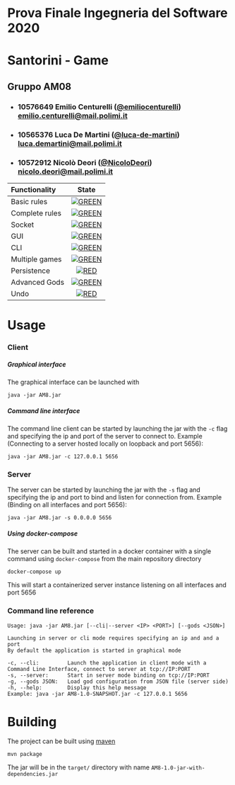 # Prova Finale Ingegneria del Software 2020
# Santorini - Game

## Gruppo AM08


- ###   10576649    Emilio Centurelli ([@emiliocenturelli](https://github.com/emiliocenturelli))<br>emilio.centurelli@mail.polimi.it
- ###   10565376    Luca De Martini ([@luca-de-martini](https://github.com/luca-de-martini))<br>luca.demartini@mail.polimi.it
- ###   10572912    Nicolò Deori ([@NicoloDeori](https://github.com/NicoloDeori))<br>nicolo.deori@mail.polimi.it

| Functionality | State |
|:-----------------------|:------------------------------------:|
| Basic rules | [![GREEN](https://placehold.it/15/44bb44/44bb44)](#) |
| Complete rules | [![GREEN](https://placehold.it/15/44bb44/44bb44)](#) |
| Socket | [![GREEN](https://placehold.it/15/44bb44/44bb44)](#) |
| GUI | [![GREEN](https://placehold.it/15/44bb44/44bb44)](#) |
| CLI | [![GREEN](https://placehold.it/15/44bb44/44bb44)](#) |
| Multiple games | [![GREEN](https://placehold.it/15/44bb44/44bb44)](#) |
| Persistence | [![RED](https://placehold.it/15/f03c15/f03c15)](#) |
| Advanced Gods | [![GREEN](https://placehold.it/15/44bb44/44bb44)](#) |
| Undo | [![RED](https://placehold.it/15/f03c15/f03c15)](#) |

<!--
[![RED](https://placehold.it/15/f03c15/f03c15)](#)
[![YELLOW](https://placehold.it/15/ffdd00/ffdd00)](#)
[![GREEN](https://placehold.it/15/44bb44/44bb44)](#)
-->

# Usage

### Client

##### Graphical interface

The graphical interface can be launched with

```shell script
java -jar AM8.jar
```

##### Command line interface

The command line client can be started by launching the jar with the `-c`
flag and specifying the ip and port of the server to connect to. Example 
(Connecting to a server hosted locally on loopback and port 5656):

```shell script
java -jar AM8.jar -c 127.0.0.1 5656
```

### Server

The server can be started by launching the jar with the `-s` flag and 
specifying the ip and port to bind and listen for connection from. Example
 (Binding on all interfaces and port 5656):
 
 ```shell script
java -jar AM8.jar -s 0.0.0.0 5656
```

##### Using docker-compose

The server can be built and started in a docker container with a single 
command using `docker-compose` from the main repository directory

```shell script
docker-compose up
```

This will start a containerized server instance listening on all 
interfaces and port 5656

### Command line reference

```shell script
Usage: java -jar AM8.jar [--cli|--server <IP> <PORT>] [--gods <JSON>]

Launching in server or cli mode requires specifying an ip and and a port
By default the application is started in graphical mode

-c, --cli:         Launch the application in client mode with a Command Line Interface, connect to server at tcp://IP:PORT
-s, --server:      Start in server mode binding on tcp://IP:PORT
-g, --gods JSON:   Load god configuration from JSON file (server side)
-h, --help:        Display this help message
Example: java -jar AM8-1.0-SNAPSHOT.jar -c 127.0.0.1 5656
```

# Building

The project can be built using [maven](https://maven.apache.org/)

```shell script
mvn package
```

The jar will be in the `target/` directory with name `AM8-1.0-jar-with-dependencies.jar`